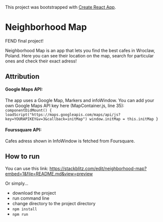 This project was bootstrapped with [Create React App](https://github.com/facebookincubator/create-react-app).


# Neighborhood Map
FEND final project!

Neighborhood Map is an app that lets you find the best cafes in Wroclaw, Poland.
Here you can see their location on the map, search for particular ones and check their exact adress!

## Attribution
#### Google Maps API:
The app uses a Google Map, Markers and infoWindow.
You can add your own Google Maps API key here (MapContainer.js, line 35):
`componentDidMount() {
    loadScript("https://maps.googleapis.com/maps/api/js?key=YOURAPIKEY&v=3&callback=initMap")
    window.initMap = this.initMap
  }`

#### Fourssquare API:
Cafes adress shown in InfoWindow is fetched from Foursquare.

## How to run
You can use this link:
https://stackblitz.com/edit/neighborhood-map?embed=1&file=README.md&view=preview

Or simply... 
- download the project 
- run command line
- change directory to the project directory
- `npm install`
- `npm run`
